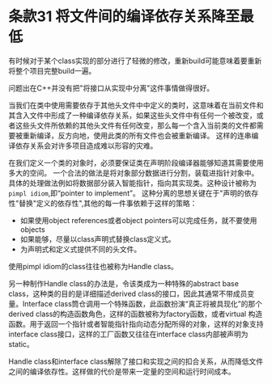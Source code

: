 # 条款31 将文件间的编译依存关系降至最低

有时候对于某个class实现的部分进行了轻微的修改，重新build可能意味着要重新将整个项目完整build一遍。

问题出在C++并没有把"将接口从实现中分离"这件事情做得很好。

当我们在类中使用需要依存于其他头文件中中定义的类时，这意味着在当前文件和其含入文件中形成了一种编译依存关系，如果这些头文件中有任何一个被改变，或者这些头文件所依赖的其他头文件有任何改变，那么每一个含入当前类的文件都需要被重新编译，反方向地，使用此类的所有文件也会被重新编译。
这样的连串编译依存关系会对许多项目造成难以形容的灾难。

在我们定义一个类的对象时，必须要保证类在声明阶段编译器能够知道其需要使用多大的空间。
一个合法的做法是将对象部分数据进行分割，装载进指针对象中。具体的处理做法例如将数据部分装入智能指针，指向其实现类。这种设计被称为`pimpl idiom`,即“pointer to implement”。
这种分离的思想关键在于"声明的依存性"替换"定义的依存性",其他的每一件事依赖于这样的策略：

* 如果使用object references或者object pointers可以完成任务，就不要使用objects
* 如果能够，尽量以class声明式替换class定义式。
* 为声明式和定义式提供不同的头文件。

使用pimpl idiom的class往往也被称为Handle class。

另一种制作Handle class的办法是，令该类成为一种特殊的abstract base class，这种类的目的是详细描述derived class的接口，因此其通常不带成员变量。Interface class筒仓调用一个特殊函数，此函数扮演“真正将被具现化”的那个derived class的构造函数角色，这样的函数被称为factory函数，或者virtual 构造函数。用于返回一个指针或者智能指针指向动态分配所得的对象，这样的对象支持interface class接口，这样的工厂函数又往往在interface class内部被声明为static。

Handle class和interface class解除了接口和实现之间的扣合关系，从而降低文件之间的编译依存性。这样做的代价是带来一定量的空间和运行时间成本。